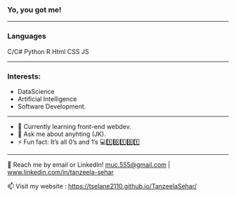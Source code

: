 ### Yo, you got me!

_________________________________________________________________________________________________________________________________________________________________________________


### Languages
C/C#
Python
R
Html
CSS
JS

_________________________________________________________________________________________________________________________________________________________________________________

### Interests:
- DataScience
- Artificial Intelligence
- Software Development.
_________________________________________________________________________________________________________________________________________________________________________________

- 🌱 Currently learning front-end webdev.
- 💬 Ask me about anyhting (JK).
- ⚡ Fun fact: It’s all 0’s and 1’s 💻1️⃣0️⃣1️⃣0️⃣1️⃣

_________________________________________________________________________________________________________________________________________________________________________________

💬 Reach me by email or LinkedIn! muc.555@gmail.com | www.linkedin.com/in/tanzeela-sehar

📫 Visit my website : https://tselane2110.github.io/TanzeelaSehar/
